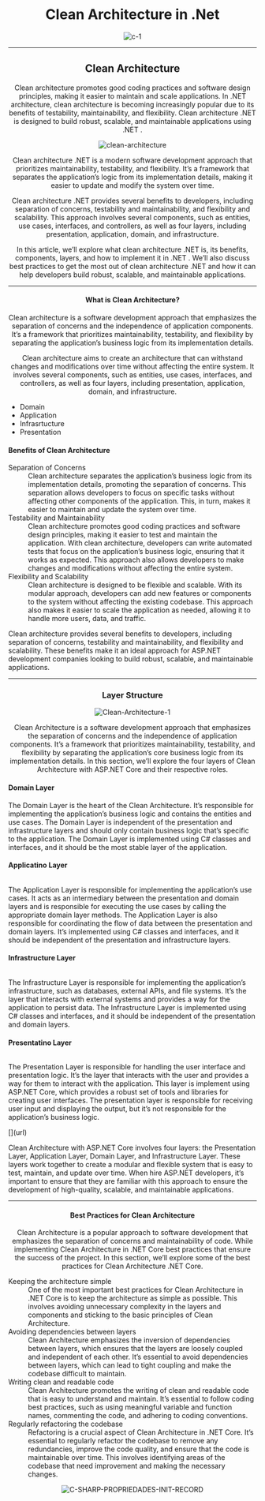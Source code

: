 <div align="center">
<h1>Clean Architecture in .Net</h1>
  
![c-1](https://github.com/KTajerbashi/CleanArchitecture/assets/89404392/6872c1d8-b8c2-4d37-be79-2113f064056b)

  <hr/>
  
<div align="center">
  <h2>Clean Architecture</h2>
<p>
  Clean architecture promotes good coding practices and software design principles, making it easier to maintain and scale applications. In .NET  architecture, clean architecture is becoming increasingly popular due to its benefits of testability, maintainability, and flexibility. Clean architecture .NET  is designed to build robust, scalable, and maintainable applications using .NET .
</p>

![clean-architecture](https://github.com/KTajerbashi/CleanArchitecture/assets/89404392/bb8498a6-745f-442b-9692-4592d6a50ca2)
<p>
      Clean architecture .NET  is a modern software development approach that prioritizes maintainability, testability, and flexibility. It’s a framework that separates the application’s  logic from its implementation details, making it easier to update and modify the system over time.

Clean architecture .NET  provides several benefits to developers, including separation of concerns, testability and maintainability, and flexibility and scalability. This approach involves several components, such as entities, use cases, interfaces, and controllers, as well as four layers, including presentation, application, domain, and infrastructure.

In this article, we’ll explore what clean architecture .NET  is, its benefits, components, layers, and how to implement it in .NET . We’ll also discuss best practices to get the most out of clean architecture .NET  and how it can help developers build robust, scalable, and maintainable applications.

<hr/>
<h4>What is Clean Architecture?</h4>

Clean architecture is a software development approach that emphasizes the separation of concerns and the independence of application components. It’s a framework that prioritizes maintainability, testability, and flexibility by separating the application’s  business logic from its implementation details.

Clean architecture aims to create an architecture that can withstand changes and modifications over time without affecting the entire system. It involves several components, such as entities, use cases, interfaces, and controllers, as well as four layers, including presentation, application, domain, and infrastructure.
</p>
<div align="left">
  <ul>
    <li>Domain</li>
    <li>Application</li>
    <li>Infrasrtucture</li>
    <li>Presentation</li>
  </ul>
</div>
<div align="left">
  <h4>Benefits of Clean Architecture</h4>
  <dl>
    <dt>Separation of Concerns</dt>
    <dd>
      Clean architecture separates the application’s  business logic from its implementation details,
      promoting the separation of concerns. This separation allows developers to focus on specific tasks without affecting other components of the application.
      This, in turn, makes it easier to maintain and update the system over time.
    </dd>
    <dt>Testability and Maintainability</dt>
    <dd>
      Clean architecture promotes good coding practices and software design principles, 
      making it easier to test and maintain the application. With clean architecture, 
      developers can write automated tests that focus on the application’s  business logic, 
      ensuring that it works as expected. This approach also allows developers to make changes and modifications without affecting the entire system.
    </dd>
      <dt>Flexibility and Scalability</dt>
    <dd>
      Clean architecture is designed to be flexible and scalable. With its modular approach,
      developers can add new features or components to the system without affecting the existing codebase.
      This approach also makes it easier to scale the application as needed, allowing it to handle more users, data, and traffic.
    </dd>
  </dl>
  <p>
    Clean architecture provides several benefits to developers, including separation of concerns, 
    testability and maintainability, and flexibility and scalability. 
    These benefits make it an ideal approach for ASP.NET development companies looking to build robust, 
    scalable, and maintainable applications.
  </p>
</div>

<hr/>

<h3>Layer Structure</h3>

![Clean-Architecture-1](https://github.com/KTajerbashi/CleanArchitecture/assets/89404392/e5396338-a2ac-4726-af1e-a4b0030d8b00)
<p>
  Clean Architecture is a software development approach that emphasizes the separation of concerns and the independence of application components.
  It’s a framework that prioritizes maintainability, testability, and flexibility by separating the application’s core business logic from its implementation details.
  In this section, we’ll explore the four layers of Clean Architecture with ASP.NET Core and their respective roles.  
</p>
<div align="left">
    <div>
      <h4>Domain Layer</h4>    
      <p>
          The Domain Layer is the heart of the Clean Architecture. It’s responsible for implementing the application’s business 
          logic and contains the entities and use cases. The Domain Layer is independent of the presentation and infrastructure layers 
          and should only contain business logic that’s specific to the application. The Domain Layer is implemented using C# classes
          and interfaces, and it should be the most stable layer of the application.  
      </p>
    </div>
    <div>
    <h4>Applicatino Layer</h4>
      <img/>
      <p>
      The Application Layer is responsible for implementing the application’s use cases. 
        It acts as an intermediary between the presentation and domain layers and is responsible for executing the 
        use cases by calling the appropriate domain layer methods. The Application Layer is also responsible for coordinating the flow of
        data between the presentation and domain layers. It’s implemented using C# classes and interfaces, and it should be independent of 
        the presentation and infrastructure layers.  
      </p>
    </div>
    <div>
      <h4>Infrastructure Layer</h4>
      <img/>
      <p>
      The Infrastructure Layer is responsible for implementing the application’s infrastructure, 
        such as databases, external APIs, and file systems. It’s the layer that interacts with external 
        systems and provides a way for the application to persist data. The Infrastructure Layer is implemented
        using C# classes and interfaces, and it should be independent of the presentation and domain layers.  
      </p>
    </div>
    <div>
      <h4>Presentatino Layer</h4>
      <img/>
      <p>
        The Presentation Layer is responsible for handling the user interface and presentation logic.
        It’s the layer that interacts with the user and provides a way for them to interact with the application.
        This layer is implement using ASP.NET Core, which provides a robust set of tools and libraries for creating user interfaces. 
        The presentation layer is responsible for receiving user input and displaying the output, but it’s not responsible for the application’s business logic.
      </p>[](url)
    </div>
    <p>
    Clean Architecture with ASP.NET Core involves four layers: the Presentation Layer, Application Layer, Domain Layer, and Infrastructure Layer. 
    These layers work together to create a modular and flexible system that is easy to test, maintain, and update over time. When hire ASP.NET developers, 
    it’s important to ensure that they are familiar with this approach to ensure the development of high-quality, scalable, and maintainable applications.
    </p>
</div>
<hr/>
</div>
<div>
  <h4>Best Practices for Clean Architecture</h4>
  <p>
    Clean Architecture is a popular approach to software development that emphasizes the separation of concerns and maintainability of code.
    While implementing Clean Architecture in .NET Core best practices that ensure the success of the project. In this section,
    we’ll explore some of the best practices for Clean Architecture .NET Core.
  </p>

  <dl align="left">
    <dt>Keeping the architecture simple</dt>
    <dd>
      One of the most important best practices for Clean Architecture in .NET Core is to keep the architecture as simple as possible.
      This involves avoiding unnecessary complexity in the layers and components and sticking to the basic principles of Clean Architecture.
    </dd>
    <dt>Avoiding dependencies between layers</dt>
    <dd>
    Clean Architecture emphasizes the inversion of dependencies between layers, 
      which ensures that the layers are loosely coupled and independent of each other. 
      It’s essential to avoid dependencies between layers, 
      which can lead to tight coupling and make the codebase difficult to maintain.
    </dd>
    <dt>Writing clean and readable code</dt>
    <dd>
      Clean Architecture promotes the writing of clean and readable code that is easy to understand and maintain.
      It’s essential to follow coding best practices, such as using meaningful variable and function names, 
      commenting the code, and adhering to coding conventions.
    </dd>
    <dt>Regularly refactoring the codebase</dt>
    <dd>
      Refactoring is a crucial aspect of Clean Architecture in .NET Core. It’s essential to regularly refactor the codebase to remove any redundancies,
      improve the code quality, and ensure that the code is maintainable over time. 
      This involves identifying areas of the codebase that need improvement and making the necessary changes.
    </dd>
  </dl>
</div>

  ![C-SHARP-PROPRIEDADES-INIT-RECORD](https://github.com/KTajerbashi/CleanArchitecture/assets/89404392/0daad603-5979-4e09-9d84-5e51f62761b7)
</div>
